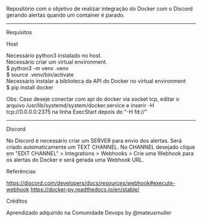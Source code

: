 Repositório com o objetivo de realizar integração do Docker com o Discord gerando alertas quando um container é parado.  
__________________________________________________________________________________________________________________________________
Requisitos  

Host 

Necessário python3 instalado no host.  
Necessário criar um virtual environment.  
$ python3 -m venv .venv  
$ source .venv/bin/activate    
Necessário instalar a biblioteca da API do Docker no virtual environment  
$ pip install docker  

Obs: Caso deseje conectar com api do docker via socket tcp, editar o arquivo /usr/lib/systemd/system/docker.service e inserir -H tcp://0.0.0.0:2375 na linha ExecStart depois do "-H fd://"

__________________________________________________________________________________________________________________________________

Discord

No Discord é necessário criar um SERVER para envio dos alertas.
Será criado automaticamente um TEXT CHANNEL.
No CHANNEL desejado clique em "EDIT CHANNEL" > Integrations > Webhooks > Crie uma Webhook para os alertas do Docker e será gerada uma Webhook URL.


Referências

https://discord.com/developers/docs/resources/webhook#execute-webhook
https://docker-py.readthedocs.io/en/stable/

Créditos

Aprendizado adquirido na Comunidade Devops by @mateusmuller